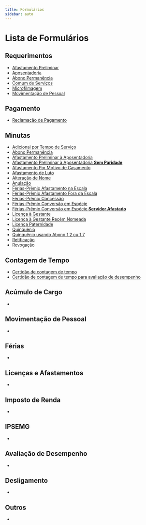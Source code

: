 ```yaml
---
title: Formulários
sidebar: auto
---
```



# Lista de Formulários

## Requerimentos
+ [Afastamento Preliminar](./arquivos/requerimentos/requerimento_afastamento_preliminar.doc) <Badge text="27/03/2019"/>
+ [Aposentadoria](./arquivos/requerimentos/requerimento_aposentadoria.doc) <Badge text="27/03/2019"/>
+ [Abono Permanência](./arquivos/requerimentos/requerimento_abono_permanencia.doc) <Badge text="27/03/2019"/>
+ [Comum de Serviços](./arquivos/requerimentos/requerimento_comum_servicos.doc) <Badge text="27/03/2019"/>
+ [Microfilmagem](./arquivos/requerimentos/requerimento_microfilmagem.doc) <Badge text="27/03/2019"/>
+ [Movimentação de Pessoal](./arquivos/requerimentos/requerimento_movimentacao_pessoal.pdf)  <Badge text="27/03/2019"/>



## Pagamento

+ [Reclamação de Pagamento](./arquivos/reclamacao_pagamento.doc) <Badge text="27/03/2019"/>


## Minutas
+ [Adicional por Tempo de Serviço](./arquivos/minutas/minuta_adicional_tempo_servico.doc) <Badge text="27/03/2019"/>
+ [Abono Permanência](./arquivos/minutas/minuta_abono_permanencia.doc) <Badge text="27/03/2019"/>
+ [Afastamento Preliminar à Aposentadoria](./arquivos/minutas/minuta_afastamento_preliminar.doc) <Badge text="27-03-2019"/><Badge text="NOVO!" type="warn"/> 
+ [Afastamento Preliminar à Aposentadoria **Sem Paridade**](./arquivos/minutas/minuta_afastamento_preliminar_sem_paridade.doc) <Badge text="27/03/2019"/><Badge text="ATUALIZADO!" type="error"/>
+ [Afastamento Por Motivo de Casamento](./arquivos/minutas/minuta_afastamento_casamento.doc) <Badge text="27/03/2019"/>
+ [Afastamento de Luto](./arquivos/minutas/minuta_afastamento_luto.doc) <Badge text="27/03/2019"/>
+ [Alteração de Nome](./arquivos/minutas/minuta_alteracao_nome.doc) <Badge text="27/03/2019"/>
+ [Anulação](./arquivos/minutas/minuta_anulacao.doc) <Badge text="27/03/2019"/>
+ [Férias-Prêmio Afastamento na Escala](./arquivos/minutas/minuta_ferias_premio_afastamento_escala.docx) <Badge text="27/03/2019"/>
+ [Férias-Prêmio Afastamento Fora da Escala](./arquivos/minutas/minuta_ferias_premio_afastamento_fora_escala.docx) <Badge text="27/03/2019"/>
+ [Férias-Prêmio Concessão](./arquivos/minutas/minuta_ferias_premio_concessao.docx) <Badge text="27/03/2019"/>
+ [Férias-Prêmio Conversão em Espécie](./arquivos/minutas/minuta_ferias_premio_conversao_especie.doc) <Badge text="27/03/2019"/>
+ [Férias-Prêmio Conversão em Espécie **Servidor Afastado**](./arquivos/minutas/minuta_ferias_premio_conversao_especie_servidor_afastado.doc) <Badge text="27/03/2019"/>
+ [Licença à Gestante](./arquivos/minutas/minuta_licenca_gestante.doc) <Badge text="27/03/2019"/>
+ [Licença à Gestante Recém Nomeada](./arquivos/minutas/minuta_licenca_gestante_recem_nomeada.doc) <Badge text="27/03/2019"/>
+ [Licença Paternidade](./arquivos/minutas/minuta_licenca_paternidade.doc) <Badge text="27/03/2019"/>
+ [Quinquênio](./arquivos/minutas/minuta_quinquenio.doc) <Badge text="27/03/2019"/>
+ [Quinquênio usando Abono 1.2 ou 1.7](./arquivos/minutas/minuta_quinquenio_com_1.2_e_1.7.doc) <Badge text="27/03/2019"/>
+ [Retificação](./arquivos/minutas/minuta_retificacao.doc) <Badge text="27/03/2019"/>
+ [Revogação](./arquivos/minutas/minuta_revogacao.doc) <Badge text="27/03/2019"/>




<pl-button color="primary"/>

## Contagem de Tempo

+ [Certidão de contagem de tempo](./arquivos/contagem_tempo.xls) <Badge text="27-03-2019" type="warn"/><Badge text="NOVO!" type="error"/> 
+ [Certidão de contagem de tempo para avaliação de desempenho](./arquivos/contagem_tempo.xls) <Badge text="27/03/2019"/>


## Acúmulo de Cargo
   + 

## Movimentação de Pessoal
   + 

## Férias
   + 

## Licenças e Afastamentos
   + 

## Imposto de Renda
   + 

## IPSEMG
   + 

## Avaliação de Desempenho
   + 

## Desligamento
   + 

## Outros
   + 